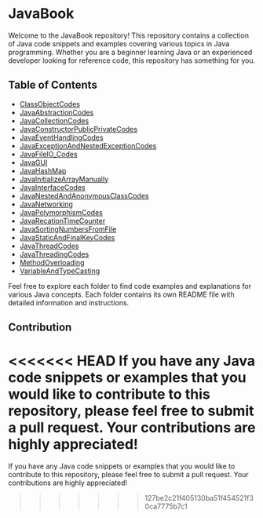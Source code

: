 # JavaBook

Welcome to the JavaBook repository! This repository contains a collection of Java code snippets and examples covering various topics in Java programming. Whether you are a beginner learning Java or an experienced developer looking for reference code, this repository has something for you.

## Table of Contents

- [ClassObjectCodes](ClassObjectCodes/src/)
- [JavaAbstractionCodes](JavaAbstractionCodes/src/)
- [JavaCollectionCodes](JavaCollectionCodes/src/)
- [JavaConstructorPublicPrivateCodes](JavaConstructorPublicPrivateCodes/src/)
- [JavaEventHandlingCodes](JavaEventHandlingCodes/src/)
- [JavaExceptionAndNestedExceptionCodes](JavaExceptionAndNestedExceptionCodes/src/)
- [JavaFileIO_Codes](JavaFileIO_Codes/src/)
- [JavaGUI](JavaGUI/src/)
- [JavaHashMap](JavaHashMap/src/)
- [JavaInitializeArrayManually](JavaInitializeArrayManually/src/)
- [JavaInterfaceCodes](JavaInterfaceCodes/src/)
- [JavaNestedAndAnonymousClassCodes](JavaNestedAndAnonymousClassCodes/src/)
- [JavaNetworking](JavaNetworking/src/)
- [JavaPolymorphismCodes](JavaPolymorphismCodes/src/)
- [JavaRecationTimeCounter](JavaRecationTimeCounter/src/)
- [JavaSortingNumbersFromFile](JavaSortingNumbersFromFile/src/)
- [JavaStaticAndFinalKeyCodes](JavaStaticAndFinalKeyCodes/src/)
- [JavaThreadCodes](JavaThreadCodes/src/)
- [JavaThreadingCodes](JavaThreadingCodes/src/)
- [MethodOverloading](MethodOverloading/src/)
- [VariableAndTypeCasting](VariableAndTypeCasting/src/)

Feel free to explore each folder to find code examples and explanations for various Java concepts. Each folder contains its own README file with detailed information and instructions.

## Contribution

<<<<<<< HEAD
If you have any Java code snippets or examples that you would like to contribute to this repository, please feel free to submit a pull request. Your contributions are highly appreciated!
=======
If you have any Java code snippets or examples that you would like to contribute to this repository, please feel free to submit a pull request. Your contributions are highly appreciated!
>>>>>>> 127be2c21f405130ba51f454521f30ca7775b7c1
